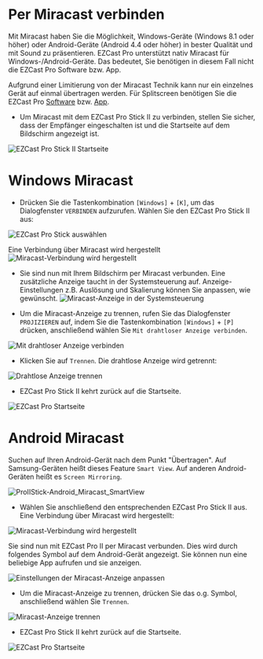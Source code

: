 # Per Miracast verbinden

Mit Miracast haben Sie die Möglichkeit, Windows-Geräte (Windows 8.1 oder höher) oder Android-Geräte (Android 4.4 oder höher) in bester Qualität und mit Sound zu präsentieren. EZCast Pro unterstützt nativ Miracast für Windows-/Android-Geräte. Das bedeutet, Sie benötigen in diesem Fall nicht die EZCast Pro Software bzw. App. 

Aufgrund einer Limitierung von der Miracast Technik kann nur ein einzelnes Gerät auf einmal übertragen werden. Für Splitscreen benötigen Sie die EZCast Pro [Software](quickstart.md#windows-und-macos) bzw. [App](quickstart.md#android-und-ios).

* Um Miracast mit dem EZCast Pro Stick II zu verbinden, stellen Sie sicher, dass der Empfänger eingeschalten ist und die Startseite auf dem Bildschirm angezeigt ist.

![EZCast Pro Stick II Startseite](/images/ProIIStick_Startseite.jpg)

# Windows Miracast

* Drücken Sie die Tastenkombination `[Windows]` + `[K]`, um das Dialogfenster `VERBINDEN` aufzurufen. Wählen Sie den EZCast Pro Stick II aus:

![EZCast Pro Stick auswählen](/images/ProIIStick-Windows_Miracast_Select_Device.jpg)

Eine Verbindung über Miracast wird hergestellt
![Miracast-Verbindung wird hergestellt](/images/ProIIStick-Windows_Miracast_Connecting.jpg)

* Sie sind nun mit Ihrem Bildschirm per Miracast verbunden. Eine zusätzliche Anzeige taucht in der Systemsteuerung auf. Anzeige-Einstellungen z.B. Auslösung und Skalierung können Sie anpassen, wie gewünscht.
![Miracast-Anzeige in der Systemsteuerung](/images/Miracast_Display.jpg)

* Um die Miracast-Anzeige zu trennen, rufen Sie das Dialogfenster `PROJIZIEREN` auf, indem Sie die Tastenkombination `[Windows]` + `[P]` drücken, anschließend wählen Sie `Mit drahtloser Anzeige verbinden`.

![Mit drahtloser Anzeige verbinden](/images/Connect_to_a_wireless_display.jpg)

* Klicken Sie auf `Trennen`. Die drahtlose Anzeige wird getrennt:

![Drahtlose Anzeige trennen](/images/ProIIStick-Windows_Miracast_Disconnect.jpg)

* EZCast Pro Stick II kehrt zurück auf die Startseite.

![EZCast Pro Startseite](/images/ProIIStick_Startseite.jpg)

# Android Miracast

Suchen auf Ihren Android-Gerät nach dem Punkt "Übertragen". Auf Samsung-Geräten heißt dieses Feature `Smart View`. Auf anderen Android-Geräten heißt es `Screen Mirroring`.

![ProIIStick-Android_Miracast_SmartView](/images/ProIIStick-Android_Miracast_SmartView.jpg)

* Wählen Sie anschließend den entsprechenden EZCast Pro Stick II aus. Eine Verbindung über Miracast wird hergestellt:

![Miracast-Verbindung wird hergestellt](/images/ProIIStick-Android_Miracast_Select.jpg)

Sie sind nun mit EZCast Pro II per Miracast verbunden. Dies wird durch folgendes Symbol auf dem Android-Gerät angezeigt. Sie können nun eine beliebige App aufrufen und sie anzeigen.

![Einstellungen der Miracast-Anzeige anpassen](/images/Android_Miracast_connected.jpg)

* Um die Miracast-Anzeige zu trennen, drücken Sie das o.g. Symbol, anschließend wählen Sie `Trennen`.

![Miracast-Anzeige trennen](/images/Android_Miracast_disconnect.jpg)

* EZCast Pro Stick II kehrt zurück auf die Startseite.

![EZCast Pro Startseite](/images/ProIIStick_Startseite.jpg)